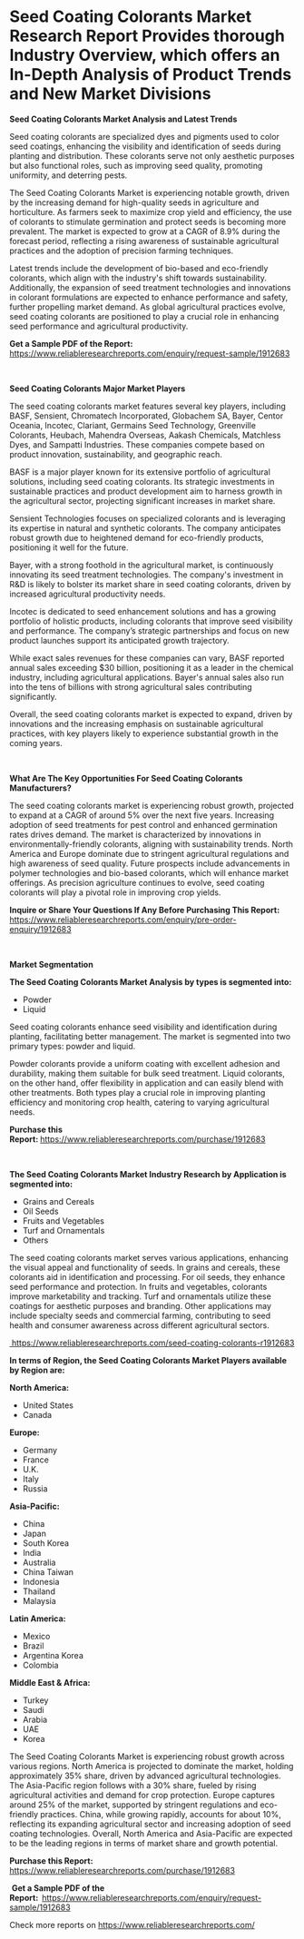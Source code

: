 <p><h1>Seed Coating Colorants Market Research Report Provides thorough Industry Overview, which offers an In-Depth Analysis of Product Trends and New Market Divisions</h1></p><p><strong>Seed Coating Colorants Market Analysis and Latest Trends</strong></p>
<p><p>Seed coating colorants are specialized dyes and pigments used to color seed coatings, enhancing the visibility and identification of seeds during planting and distribution. These colorants serve not only aesthetic purposes but also functional roles, such as improving seed quality, promoting uniformity, and deterring pests. </p><p>The Seed Coating Colorants Market is experiencing notable growth, driven by the increasing demand for high-quality seeds in agriculture and horticulture. As farmers seek to maximize crop yield and efficiency, the use of colorants to stimulate germination and protect seeds is becoming more prevalent. The market is expected to grow at a CAGR of 8.9% during the forecast period, reflecting a rising awareness of sustainable agricultural practices and the adoption of precision farming techniques. </p><p>Latest trends include the development of bio-based and eco-friendly colorants, which align with the industry's shift towards sustainability. Additionally, the expansion of seed treatment technologies and innovations in colorant formulations are expected to enhance performance and safety, further propelling market demand. As global agricultural practices evolve, seed coating colorants are positioned to play a crucial role in enhancing seed performance and agricultural productivity.</p></p>
<p><strong>Get a Sample PDF of the Report:&nbsp;</strong> <a href="https://www.reliableresearchreports.com/enquiry/request-sample/1912683?utm_campaign=3579&utm_medium=2&utm_source=Github&utm_content=ia&utm_term=03042025&utm_id=seed-coating-colorants">https://www.reliableresearchreports.com/enquiry/request-sample/1912683</a></p>
<p>&nbsp;</p>
<p><strong>Seed Coating Colorants Major Market Players</strong></p>
<p><p>The seed coating colorants market features several key players, including BASF, Sensient, Chromatech Incorporated, Globachem SA, Bayer, Centor Oceania, Incotec, Clariant, Germains Seed Technology, Greenville Colorants, Heubach, Mahendra Overseas, Aakash Chemicals, Matchless Dyes, and Sampatti Industries. These companies compete based on product innovation, sustainability, and geographic reach.</p><p>BASF is a major player known for its extensive portfolio of agricultural solutions, including seed coating colorants. Its strategic investments in sustainable practices and product development aim to harness growth in the agricultural sector, projecting significant increases in market share.</p><p>Sensient Technologies focuses on specialized colorants and is leveraging its expertise in natural and synthetic colorants. The company anticipates robust growth due to heightened demand for eco-friendly products, positioning it well for the future.</p><p>Bayer, with a strong foothold in the agricultural market, is continuously innovating its seed treatment technologies. The company's investment in R&D is likely to bolster its market share in seed coating colorants, driven by increased agricultural productivity needs.</p><p>Incotec is dedicated to seed enhancement solutions and has a growing portfolio of holistic products, including colorants that improve seed visibility and performance. The company’s strategic partnerships and focus on new product launches support its anticipated growth trajectory.</p><p>While exact sales revenues for these companies can vary, BASF reported annual sales exceeding $30 billion, positioning it as a leader in the chemical industry, including agricultural applications. Bayer's annual sales also run into the tens of billions with strong agricultural sales contributing significantly.</p><p>Overall, the seed coating colorants market is expected to expand, driven by innovations and the increasing emphasis on sustainable agricultural practices, with key players likely to experience substantial growth in the coming years.</p></p>
<p>&nbsp;</p>
<p><strong>What Are The Key Opportunities For Seed Coating Colorants Manufacturers?</strong></p>
<p><p>The seed coating colorants market is experiencing robust growth, projected to expand at a CAGR of around 5% over the next five years. Increasing adoption of seed treatments for pest control and enhanced germination rates drives demand. The market is characterized by innovations in environmentally-friendly colorants, aligning with sustainability trends. North America and Europe dominate due to stringent agricultural regulations and high awareness of seed quality. Future prospects include advancements in polymer technologies and bio-based colorants, which will enhance market offerings. As precision agriculture continues to evolve, seed coating colorants will play a pivotal role in improving crop yields.</p></p>
<p><strong>Inquire or Share Your Questions If Any Before Purchasing This Report:</strong> <a href="https://www.reliableresearchreports.com/enquiry/pre-order-enquiry/1912683?utm_campaign=3579&utm_medium=2&utm_source=Github&utm_content=ia&utm_term=03042025&utm_id=seed-coating-colorants">https://www.reliableresearchreports.com/enquiry/pre-order-enquiry/1912683</a></p>
<p>&nbsp;</p>
<p><strong>Market Segmentation</strong></p>
<p><strong>The Seed Coating Colorants Market Analysis by types is segmented into:</strong></p>
<p><ul><li>Powder</li><li>Liquid</li></ul></p>
<p><p>Seed coating colorants enhance seed visibility and identification during planting, facilitating better management. The market is segmented into two primary types: powder and liquid.</p><p>Powder colorants provide a uniform coating with excellent adhesion and durability, making them suitable for bulk seed treatment. Liquid colorants, on the other hand, offer flexibility in application and can easily blend with other treatments. Both types play a crucial role in improving planting efficiency and monitoring crop health, catering to varying agricultural needs.</p></p>
<p><strong>Purchase this Report:&nbsp;</strong><a href="https://www.reliableresearchreports.com/purchase/1912683?utm_campaign=3579&utm_medium=2&utm_source=Github&utm_content=ia&utm_term=03042025&utm_id=seed-coating-colorants">https://www.reliableresearchreports.com/purchase/1912683</a></p>
<p>&nbsp;</p>
<p><strong>The Seed Coating Colorants Market Industry Research by Application is segmented into:</strong></p>
<p><ul><li>Grains and Cereals</li><li>Oil Seeds</li><li>Fruits and Vegetables</li><li>Turf and Ornamentals</li><li>Others</li></ul></p>
<p><p>The seed coating colorants market serves various applications, enhancing the visual appeal and functionality of seeds. In grains and cereals, these colorants aid in identification and processing. For oil seeds, they enhance seed performance and protection. In fruits and vegetables, colorants improve marketability and tracking. Turf and ornamentals utilize these coatings for aesthetic purposes and branding. Other applications may include specialty seeds and commercial farming, contributing to seed health and consumer awareness across different agricultural sectors.</p></p>
<p><a href="https://www.reliableresearchreports.com/seed-coating-colorants-r1912683?utm_campaign=3579&utm_medium=2&utm_source=Github&utm_content=ia&utm_term=03042025&utm_id=seed-coating-colorants">&nbsp;https://www.reliableresearchreports.com/seed-coating-colorants-r1912683</a></p>
<p><strong>In terms of Region, the Seed Coating Colorants Market Players available by Region are:</strong></p>
<p>
    <p> <strong> North America: </strong>
        <ul>
            <li>United States</li>
            <li>Canada</li>
        </ul>
        </p> 
    <p> <strong> Europe: </strong>
        <ul>
            <li>Germany</li>
            <li>France</li>
            <li>U.K.</li>
            <li>Italy</li>
            <li>Russia</li>
        </ul>
        </p> 
    <p> <strong> Asia-Pacific: </strong>
        <ul>
            <li>China</li>
            <li>Japan</li>
            <li>South Korea</li>
            <li>India</li>
            <li>Australia</li>
            <li>China Taiwan</li>
            <li>Indonesia</li>
            <li>Thailand</li>
            <li>Malaysia</li>
        </ul>
        </p> 
    <p> <strong> Latin America: </strong>
        <ul>
            <li>Mexico</li>
            <li>Brazil</li>
            <li>Argentina Korea</li>
            <li>Colombia</li>
        </ul>
        </p> 
    <p> <strong> Middle East & Africa: </strong>
        <ul>
            <li>Turkey</li>
            <li>Saudi</li>
            <li>Arabia</li>
            <li>UAE</li>
            <li>Korea</li>
        </ul>
    </p>
    </p>
<p><p>The Seed Coating Colorants Market is experiencing robust growth across various regions. North America is projected to dominate the market, holding approximately 35% share, driven by advanced agricultural technologies. The Asia-Pacific region follows with a 30% share, fueled by rising agricultural activities and demand for crop protection. Europe captures around 25% of the market, supported by stringent regulations and eco-friendly practices. China, while growing rapidly, accounts for about 10%, reflecting its expanding agricultural sector and increasing adoption of seed coating technologies. Overall, North America and Asia-Pacific are expected to be the leading regions in terms of market share and growth potential.</p></p>
<p><strong>Purchase this Report: </strong><a href="https://www.reliableresearchreports.com/purchase/1912683?utm_campaign=3579&utm_medium=2&utm_source=Github&utm_content=ia&utm_term=03042025&utm_id=seed-coating-colorants">https://www.reliableresearchreports.com/purchase/1912683</a></p>
<p>&nbsp;<strong>Get a Sample PDF of the Report:&nbsp;&nbsp;</strong><a href="https://www.reliableresearchreports.com/enquiry/request-sample/1912683?utm_campaign=3579&utm_medium=2&utm_source=Github&utm_content=ia&utm_term=03042025&utm_id=seed-coating-colorants">https://www.reliableresearchreports.com/enquiry/request-sample/1912683</a></p>
<p><strong></strong></p>
<p>Check more reports on <a href="https://www.reliableresearchreports.com/?utm_campaign=3579&utm_medium=2&utm_source=Github&utm_content=ia&utm_term=03042025&utm_id=seed-coating-colorants">https://www.reliableresearchreports.com/</a></p>